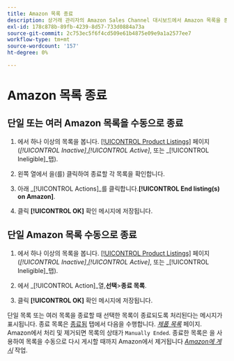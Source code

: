 ```yaml
---
title: Amazon 목록 종료
description: 상거래 관리자의 Amazon Sales Channel 대시보드에서 Amazon 목록을 종료할 수 있습니다.
exl-id: 178c878b-89fb-4239-8d57-733d0884a73a
source-git-commit: 2c753ec5f6f4cd509e61b4875e09e9a1a2577ee7
workflow-type: tm+mt
source-wordcount: '157'
ht-degree: 0%

---
```


# Amazon 목록 종료

## 단일 또는 여러 Amazon 목록을 수동으로 종료

1. 에서 하나 이상의 목록을 봅니다. [[!UICONTROL Product Listings]](./managing-product-listings.md) 페이지 (_[!UICONTROL Inactive]_,_[!UICONTROL Active]_, 또는 _[!UICONTROL Ineligible]_탭).

1. 왼쪽 열에서 을(를) 클릭하여 종료할 각 목록을 확인합니다.

1. 아래 _[!UICONTROL Actions]_를 클릭합니다.**[!UICONTROL End listing(s) on Amazon]**.

1. 클릭 **[!UICONTROL OK]** 확인 메시지에 저장됩니다.

## 단일 Amazon 목록 수동으로 종료

1. 에서 하나 이상의 목록을 봅니다. [[!UICONTROL Product Listings]](./managing-product-listings.md) 페이지 (_[!UICONTROL Inactive]_,_[!UICONTROL Active]_, 또는 _[!UICONTROL Ineligible]_탭).

1. 에서 _[!UICONTROL Action]_열,**선택**>**종료 목록**.

1. 클릭 **[!UICONTROL OK]** 확인 메시지에 저장됩니다.

단일 목록 또는 여러 목록을 종료할 때 선택한 목록이 종료되도록 처리된다는 메시지가 표시됩니다. 종료 목록은 [종료됨](./ended-listings.md) 탭에서 다음을 수행합니다. [_제품 목록_](./managing-product-listings.md) 페이지. Amazon에서 처리 및 제거되면 목록의 상태가 `Manually Ended`. 종료한 목록은 을 사용하여 목록을 수동으로 다시 게시할 때까지 Amazon에서 제거됩니다 [_Amazon에 게시_](./publish-listings-manually.md) 작업.
